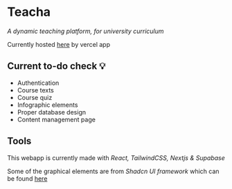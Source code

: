 # Teacha
*A dynamic teaching platform, for university curriculum*

Currently hosted [here](teacha.vercelapp.com) by vercel app

## Current to-do check 💡
- Authentication
- Course texts
- Course quiz
- Infographic elements
- Proper database design
- Content management page


## Tools
This webapp is currently made with *React, TailwindCSS, Nextjs & Supabase*

Some of the graphical elements are from *Shadcn UI framework* which can be found [here](https://ui.shadcn.com) 